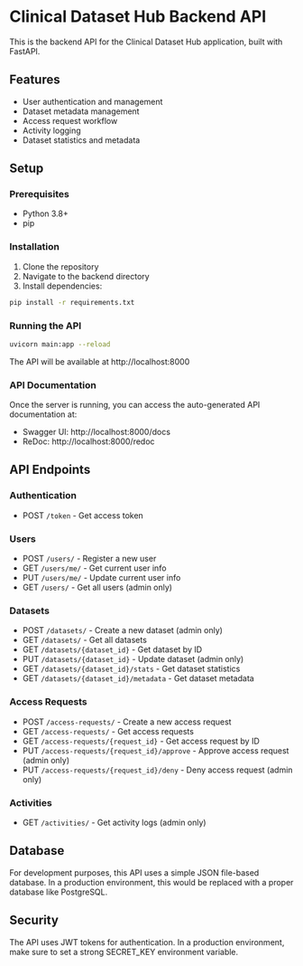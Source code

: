 # Clinical Dataset Hub Backend API

This is the backend API for the Clinical Dataset Hub application, built with FastAPI.

## Features

- User authentication and management
- Dataset metadata management
- Access request workflow
- Activity logging
- Dataset statistics and metadata

## Setup

### Prerequisites

- Python 3.8+
- pip

### Installation

1. Clone the repository
2. Navigate to the backend directory
3. Install dependencies:

```bash
pip install -r requirements.txt
```

### Running the API

```bash
uvicorn main:app --reload
```

The API will be available at http://localhost:8000

### API Documentation

Once the server is running, you can access the auto-generated API documentation at:

- Swagger UI: http://localhost:8000/docs
- ReDoc: http://localhost:8000/redoc

## API Endpoints

### Authentication

- POST `/token` - Get access token

### Users

- POST `/users/` - Register a new user
- GET `/users/me/` - Get current user info
- PUT `/users/me/` - Update current user info
- GET `/users/` - Get all users (admin only)

### Datasets

- POST `/datasets/` - Create a new dataset (admin only)
- GET `/datasets/` - Get all datasets
- GET `/datasets/{dataset_id}` - Get dataset by ID
- PUT `/datasets/{dataset_id}` - Update dataset (admin only)
- GET `/datasets/{dataset_id}/stats` - Get dataset statistics
- GET `/datasets/{dataset_id}/metadata` - Get dataset metadata

### Access Requests

- POST `/access-requests/` - Create a new access request
- GET `/access-requests/` - Get access requests
- GET `/access-requests/{request_id}` - Get access request by ID
- PUT `/access-requests/{request_id}/approve` - Approve access request (admin only)
- PUT `/access-requests/{request_id}/deny` - Deny access request (admin only)

### Activities

- GET `/activities/` - Get activity logs (admin only)

## Database

For development purposes, this API uses a simple JSON file-based database. In a production environment, this would be replaced with a proper database like PostgreSQL.

## Security

The API uses JWT tokens for authentication. In a production environment, make sure to set a strong SECRET_KEY environment variable.
